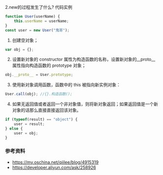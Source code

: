 2.new的过程发生了什么?
代码实例
```js
function User(userName) {
    this.userName = userName;
}
const user = new User("鬼哥");
```

1. 创建空对象；
```js
var obj = {};
```
2. 设置新对象的 constructor 属性为构造函数的名称，设置新对象的__proto__属性指向构造函数的 prototype 对象；
```js
obj.__proto__ = User.prototype;
```
3. 使用新对象调用函数，函数中的 this 被指向新实例对象：
```js
User.call(obj); //{}.构造函数();
```
4. 如果无返回值或者返回一个非对象值，则将新对象返回；如果返回值是一个新对象的话那么直接直接返回该对象。
```js
if (typeof(result) == "object") {
    user = result;
} else {
    user = obj;
}
```

### 参考资料
* https://my.oschina.net/qiilee/blog/4915319
* https://developer.aliyun.com/ask/258926